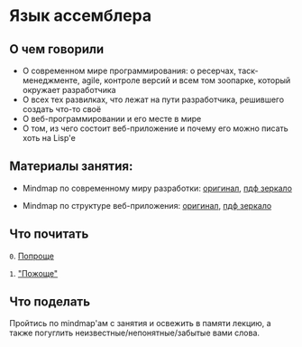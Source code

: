 # Язык ассемблера

## О чем говорили

- О современном мире программирования: о ресерчах, таск-менеджменте, agile, контроле версий и всем том зоопарке, который окружает разработчика
- О всех тех развилках, что лежат на пути разработчика, решившего создать что-то своё
- О веб-программировании и его месте в мире
- О том, из чего состоит веб-приложение и почему его можно писать хоть на Lisp'e

## Материалы занятия:
- Mindmap по современному миру разработки: 
[оригинал](https://coggle.it/diagram/WnqDaM_cwwABA9Zc/t/application/7b5d039cc5c5ffac89bec7f4202cf191a41b5a4cbe44b7590daf09a0ea7cf020), 
[пдф зеркало](./web1_res/Development.pdf)

- Mindmap по структуре веб-приложения:
[оригинал](https://coggle.it/diagram/WnrORUHZBgABBi5k/t/web-application/e9b555c34e1cc432b4a56111d0c2a1f481586930dcee27024e147f9ec62ebadb), 
[пдф зеркало](./web1_res/Web_Application.pdf)

## Что почитать

`0`. [Попроще](https://habrahabr.ru/post/224187/)

`1`. ["Пожоще"](https://www.html5rocks.com/en/tutorials/internals/howbrowserswork/)

## Что поделать

Пройтись по mindmap'ам с занятия и освежить в памяти лекцию, а также погуглить неизвестные/непонятные/забытые вами слова.

